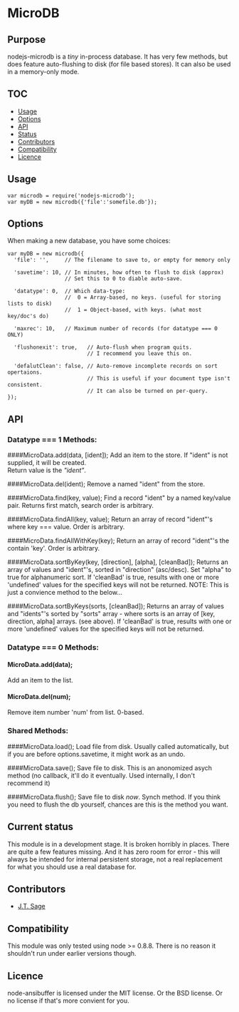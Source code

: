 MicroDB
==========

Purpose
-------
nodejs-microdb is a *tiny* in-process database.  It has very few methods, but
does feature auto-flushing to disk (for file based stores).  It can also be
used in a memory-only mode.  

TOC
---
* [Usage](#usage)
* [Options](#options)
* [API](#api)
* [Status](#status)
* [Contributors](#contrib)
* [Compatibility](#compat)
* [Licence](#lic)

<a name="usage"></a>Usage
-------------------------

    var microdb = require('nodejs-microdb');
    var myDB = new microdb({'file':'somefile.db'});
    
<a name="options"></a>Options
-----------------------------

When making a new database, you have some choices:

    var myDB = new microdb({
      'file': '',     // The filename to save to, or empty for memory only
    
      'savetime': 10, // In minutes, how often to flush to disk (approx)
                      // Set this to 0 to diable auto-save.
    
      'datatype': 0,  // Which data-type:
                      //  0 = Array-based, no keys. (useful for storing lists to disk)
                      //  1 = Object-based, with keys. (what most key/doc's do)
                   
      'maxrec': 10,   // Maximum number of records (for datatype === 0 ONLY)
    
      'flushonexit': true,   // Auto-flush when program quits.
                             // I recommend you leave this on.

      'defalutClean': false, // Auto-remove incomplete records on sort opertaions.
                             // This is useful if your document type isn't consistent.
                             // It can also be turned on per-query.
    });

<a name="api"></a>API
---------------------

### Datatype === 1 Methods:

####MicroData.add(data, \[ident\]); 
Add an item to the store.  If "ident" is not supplied, it will be created.  
Return value is the *"ident"*.

####MicroData.del(ident);
Remove a named "ident" from the store.

####MicroData.find(key, value);
Find a record "ident" by a named key/value pair.  Returns first match, search 
order is arbitrary.

####MicroData.findAll(key, value);
Return an array of record "ident"'s where key === value.  Order is arbitrary.

####MicroData.findAllWithKey(key);
Return an array of record "ident"'s the contain 'key'.  Order is arbitrary.

####MicroData.sortByKey(key, [direction], [alpha], [cleanBad]);
Returns an array of values and "ident"'s, sorted in "direction" (asc/desc).
Set "alpha" to true for alphanumeric sort.  If 'cleanBad' is
true, results with one or more 'undefined' values for the specified keys will
not be returned. NOTE: This is just a convience method to the below...

####MicroData.sortByKeys(sorts, [cleanBad]);
Returns an array of values and "idents"'s sorted by "sorts" array - where sorts
is an array of \[key, direction, alpha\] arrays. (see above).  If 'cleanBad' is
true, results with one or more 'undefined' values for the specified keys will
not be returned.


### Datatype === 0 Methods:

#### MicroData.add(data);
Add an item to the list.

#### MicroData.del(num);
Remove item number 'num' from list.  0-based.

### Shared Methods:

####MicroData.load();
Load file from disk.  Usually called automatically, but if you are before 
options.savetime, it might work as an undo.

####MicroData.save();
Save file to disk.  This is an anonomized asych method (no callback, it'll do it
eventually.  Used internally, I don't recommend it)

####MicroData.flush();
Save file to disk *now*.  Synch method.  If you think you need to flush the db
yourself, chances are this is the method you want.

## <a name="status"></a>Current status
This module is in a development stage. It is broken horribly in places.  There
are quite a few features missing.  And it has zero room for error - this will
always be intended for internal persistent storage, not a real replacement for 
what you should use a real database for.


## <a name="contrib"></a>Contributors
* [J.T. Sage](https://github.com/jtsgae/)

## <a name="compat"></a>Compatibility
This module was only tested using node >= 0.8.8.  There is no reason it shouldn't
run under earlier versions though.

## <a name="lic"></a>Licence
node-ansibuffer is licensed under the MIT license. Or the BSD license.  Or no
license if that's more convient for you.
